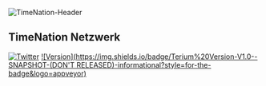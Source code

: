 ![TimeNation-Header](https://user-images.githubusercontent.com/71549276/179411250-4e0f9c47-e9e5-4342-9e9e-15a8178d6728.png)

## TimeNation Netzwerk

[![Twitter](https://img.shields.io/twitter/follow/teriumservice?color=%231DA1F2&logo=twitter&style=for-the-badge)](https://twitter.com/@teriumservice)
[![Version](https://img.shields.io/badge/Terium%20Version-V1.0--SNAPSHOT-(DON'T RELEASED)-informational?style=for-the-badge&logo=appveyor)](https://timenation.net)
